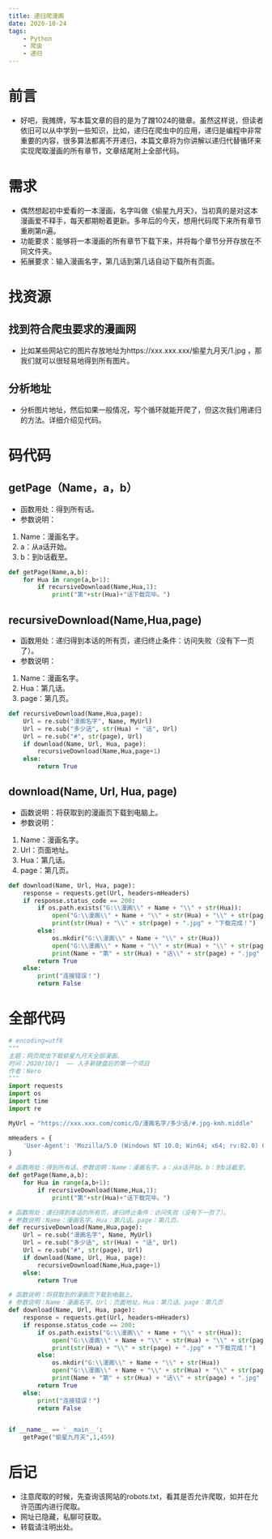 ```yaml
---
title: 递归爬漫画
date: 2020-10-24
tags: 
	- Python
	- 爬虫
	- 递归
---
```

# 前言
- 好吧，我摊牌，写本篇文章的目的是为了蹭1024的徽章。虽然这样说，但读者依旧可以从中学到一些知识，比如，递归在爬虫中的应用，递归是编程中非常重要的内容，很多算法都离不开递归，本篇文章将为你讲解以递归代替循环来实现爬取漫画的所有章节，文章结尾附上全部代码。

# 需求
- 偶然想起初中爱看的一本漫画，名字叫做《偷星九月天》，当初真的是对这本漫画爱不释手，每天都期盼着更新。多年后的今天，想用代码爬下来所有章节重刷第n遍。
- 功能要求：能够将一本漫画的所有章节下载下来，并将每个章节分开存放在不同文件夹。
- 拓展要求：输入漫画名字，第几话到第几话自动下载所有页面。

# 找资源
## 找到符合爬虫要求的漫画网
- 比如某些网站它的图片存放地址为https://xxx.xxx.xxx/偷星九月天/1.jpg  ，那我们就可以很轻易地得到所有图片。                                                                                                                                                                                                                                                                                                                                                                                                                                                                                                                                                                                                                                                                                                                                                                                                                                                                                                                                                                                                                                                                                                                                                                                                                                                                                                                                                                                                                                                                                                                                                                                                                                                                                                                                                                                                                                                                                                                                                                                                                                                                                                                                                                                                                                                                                                                                                                                                                                                                                                                                                                                                                                                                                                                                                                                                                                                                                                                                                                                                                                                                                                                                                                                                                                                                                                                                                                                                                                                                                                                                                                                                                                                                                                                                                                                                                                                                                                                                                                                                                                                                                                                                                                                                                                                                                                                                                                                                                                                                                                                                                                                                                                                                                                                                                                                                                                                                                                                                                                                                                                                                                                                                                                                                                                                                                                                                                                                                                                                                                                                                                                                                                                                                                                                                                                                                                                                                                                                                                                                                                                                                                                                                                                                                                                                                                                                                                                                                                                                                                                                                                                                                                                                                                                                                                                                                                                                                                                                                                                                                                                                                                                                                                                                                                                                                                                                                                                                                                                                                                                                                                                                                                                                                                                                                                                                                                                                                                                                                                                                                                                                                                                                                                                                                                                                                                                                                                                                                                                                                                                                                                                                                                                                                                                                                                                                                                                                                                                                                                                                                                                                                                                                                                                                                                                                                                                                                                                                                                                                                                                                                                                                                                                                                                                                                                                                                                                                                                                                                                                                                                                                                                                                                                                                                                                                                                                                                                                                                                                                                                                                                                                                                                                                                                                                                                                                                                                                                                                                                                                                                                                                                                                                                                                                                                                                                                                                                                                                                                                                                                                                                                                                                                                                                                                                                                                                                                                                                                                                                                                                                                                                                                                                                                                                                                                                                                                                                                                                                                                                                                                                                                                                                                                                                                                                                                                                                                                                                                                                                                                                                                                                                                                                                                                                                                                                                                                                                                                                                                                                                                                                                                                                                                                                                                                                                                                                                                                                                                                                                                                                                                                                                                                                                                                                                                                                                                                                                                                                                                                                                                                                                                                                                                                                                                                                                                                                                                                                                                                                                                                                                                                                                                                                                                                                                                                                                                                                                                                     
## 分析地址
- 分析图片地址，然后如果一般情况，写个循环就能开爬了，但这次我们用递归的方法。详细介绍见代码。
# 码代码
## getPage（Name，a，b）
- 函数用处：得到所有话。
- 参数说明：
1. Name：漫画名字。
2. a：从a话开始。
3. b：到b话截至。
```python
def getPage(Name,a,b):
    for Hua in range(a,b+1):
        if recursiveDownload(Name,Hua,1):
            print("第"+str(Hua)+"话下载完毕。")
```
## recursiveDownload(Name,Hua,page)
- 函数用处：递归得到本话的所有页，递归终止条件：访问失败（没有下一页了）。
- 参数说明：
1. Name：漫画名字。
2. Hua：第几话。
3. page：第几页。

```python
def recursiveDownload(Name,Hua,page):
    Url = re.sub("漫画名字", Name, MyUrl)
    Url = re.sub("多少话", str(Hua) + "话", Url)
    Url = re.sub("#", str(page), Url)
    if download(Name, Url, Hua, page):
        recursiveDownload(Name,Hua,page+1)
    else:
        return True
```
## download(Name, Url, Hua, page)
- 函数说明：将获取到的漫画页下载到电脑上。
- 参数说明：
1. Name：漫画名字。
2. Url：页面地址。
3. Hua：第几话。
4. page：第几页。

```python
def download(Name, Url, Hua, page):
    response = requests.get(Url, headers=mHeaders)
    if response.status_code == 200:
        if os.path.exists("G:\\漫画\\" + Name + "\\" + str(Hua)):
            open("G:\\漫画\\" + Name + "\\" + str(Hua) + "\\" + str(page) + ".jpg", 'wb').write(response.content)
            print(str(Hua) + "\\" + str(page) + ".jpg" + "下载完成！")
        else:
            os.mkdir("G:\\漫画\\" + Name + "\\" + str(Hua))
            open("G:\\漫画\\" + Name + "\\" + str(Hua) + "\\" + str(page) + ".jpg", 'wb').write(response.content)
            print(Name + "第" + str(Hua) + "话\\" + str(page) + ".jpg" + "下载完成！")
        return True
    else:
        print("连接错误！")
        return False
```
# 全部代码

```python
# encoding=utf8
"""
主题：网页爬虫下载偷星九月天全部漫画。
时间：2020/10/1  —— 入手新键盘后的第一个项目
作者：Nero
"""
import requests
import os
import time
import re

MyUrl = "https://xxx.xxx.com/comic/D/漫画名字/多少话/#.jpg-kmh.middle"

mHeaders = {
    'User-Agent': 'Mozilla/5.0 (Windows NT 10.0; Win64; x64; rv:82.0) Gecko/20100101 Firefox/82.0'
}

# 函数用处：得到所有话。参数说明：Name：漫画名字。a：从a话开始。b：到b话截至。
def getPage(Name,a,b):
    for Hua in range(a,b+1):
        if recursiveDownload(Name,Hua,1):
            print("第"+str(Hua)+"话下载完毕。")

# 函数用处：递归得到本话的所有页，递归终止条件：访问失败（没有下一页了）。
# 参数说明：Name：漫画名字。Hua：第几话。page：第几页。
def recursiveDownload(Name,Hua,page):
    Url = re.sub("漫画名字", Name, MyUrl)
    Url = re.sub("多少话", str(Hua) + "话", Url)
    Url = re.sub("#", str(page), Url)
    if download(Name, Url, Hua, page):
        recursiveDownload(Name,Hua,page+1)
    else:
        return True

# 函数说明：将获取到的漫画页下载到电脑上。
# 参数说明：Name：漫画名字。Url：页面地址。Hua：第几话。page：第几页
def download(Name, Url, Hua, page):
    response = requests.get(Url, headers=mHeaders)
    if response.status_code == 200:
        if os.path.exists("G:\\漫画\\" + Name + "\\" + str(Hua)):
            open("G:\\漫画\\" + Name + "\\" + str(Hua) + "\\" + str(page) + ".jpg", 'wb').write(response.content)
            print(str(Hua) + "\\" + str(page) + ".jpg" + "下载完成！")
        else:
            os.mkdir("G:\\漫画\\" + Name + "\\" + str(Hua))
            open("G:\\漫画\\" + Name + "\\" + str(Hua) + "\\" + str(page) + ".jpg", 'wb').write(response.content)
            print(Name + "第" + str(Hua) + "话\\" + str(page) + ".jpg" + "下载完成！")
        return True
    else:
        print("连接错误！")
        return False


if __name__ == '__main__':
    getPage("偷星九月天",1,459)

```

# 后记
- 注意爬取的时候，先查询该网站的robots.txt，看其是否允许爬取，如并在允许范围内进行爬取。
- 网址已隐藏，私聊可获取。
- 转载请注明出处。
